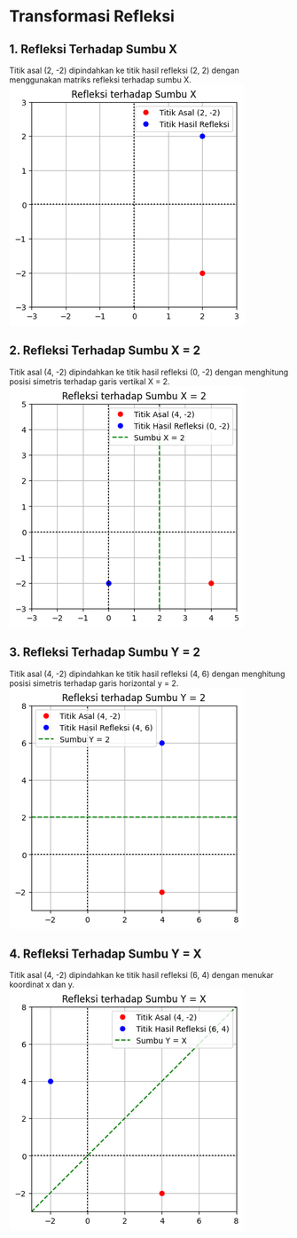 # Transformasi Refleksi
## 1. Refleksi Terhadap Sumbu X
Titik asal (2, -2) dipindahkan ke titik hasil refleksi (2, 2) dengan menggunakan matriks refleksi terhadap sumbu X.
![alt text](https://github.com/bayuindrashakti/KAL/blob/main/x.png?raw=true)

## 2. Refleksi Terhadap Sumbu X = 2
Titik asal (4, -2) dipindahkan ke titik hasil refleksi (0, -2) dengan menghitung posisi simetris terhadap garis vertikal X = 2.
![alt text](https://github.com/bayuindrashakti/KAL/blob/main/x%3D2.png?raw=true)

## 3. Refleksi Terhadap Sumbu Y = 2
Titik asal (4, -2) dipindahkan ke titik hasil refleksi (4, 6) dengan menghitung posisi simetris terhadap garis horizontal y = 2.
![alt text](https://github.com/bayuindrashakti/KAL/blob/main/y%3D2.png?raw=true)


## 4. Refleksi Terhadap Sumbu Y = X
Titik asal (4, -2) dipindahkan ke titik hasil refleksi (6, 4) dengan menukar koordinat x dan y.
![alt text](https://github.com/bayuindrashakti/KAL/blob/main/y%3Dx.png?raw=true)
